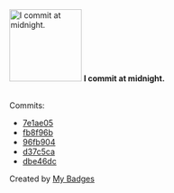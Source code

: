 <img src="https://my-badges.github.io/my-badges/midnight-commits.png" alt="I commit at midnight." title="I commit at midnight." width="128">
<strong>I commit at midnight.</strong>
<br><br>

Commits:

- <a href="https://github.com/mmichie/cardsharp/commit/7e1ae05282140db9370fbb80bc0eeee09cb7d9c3">7e1ae05</a>
- <a href="https://github.com/mmichie/cardsharp/commit/fb8f96b24ab362914f7d35f7ef60068382b541a0">fb8f96b</a>
- <a href="https://github.com/mmichie/cardsharp/commit/96fb9043999ecde93dbd9a24356829b6ca2e527a">96fb904</a>
- <a href="https://github.com/mmichie/dotfiles/commit/d37c5ca950709b0eb60dfc7589afb2721381ff4a">d37c5ca</a>
- <a href="https://github.com/mmichie/fishjelly/commit/dbe46dcb8280d2f40bbed57834b5cbf6c770a338">dbe46dc</a>


Created by <a href="https://github.com/my-badges/my-badges">My Badges</a>